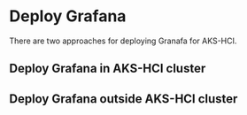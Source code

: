 # Deploy Grafana
There are two approaches for deploying Granafa for AKS-HCI.
## Deploy Grafana in AKS-HCI cluster


## Deploy Grafana outside AKS-HCI cluster

